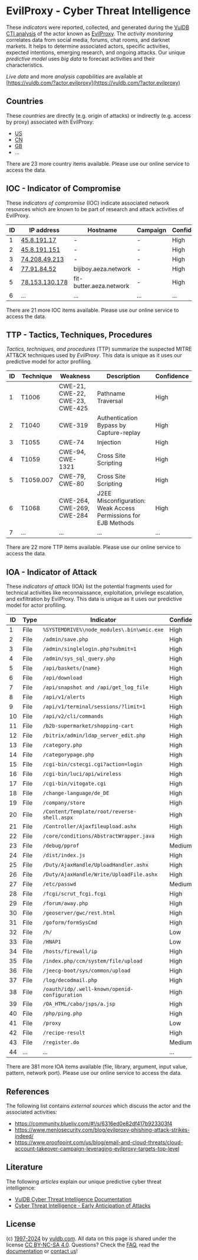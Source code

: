 # EvilProxy - Cyber Threat Intelligence

These _indicators_ were reported, collected, and generated during the [VulDB CTI analysis](https://vuldb.com/?kb.cti) of the actor known as [EvilProxy](https://vuldb.com/?actor.evilproxy). The _activity monitoring_ correlates data from social media, forums, chat rooms, and darknet markets. It helps to determine associated actors, specific activities, expected intentions, emerging research, and ongoing attacks. Our unique _predictive model_ uses _big data_ to forecast activities and their characteristics.

_Live data_ and more _analysis capabilities_ are available at [https://vuldb.com/?actor.evilproxy](https://vuldb.com/?actor.evilproxy)

## Countries

These _countries_ are directly (e.g. origin of attacks) or indirectly (e.g. access by proxy) associated with EvilProxy:

* [US](https://vuldb.com/?country.us)
* [CN](https://vuldb.com/?country.cn)
* [GB](https://vuldb.com/?country.gb)
* ...

There are 23 more country items available. Please use our online service to access the data.

## IOC - Indicator of Compromise

These _indicators of compromise_ (IOC) indicate associated network resources which are known to be part of research and attack activities of EvilProxy.

ID | IP address | Hostname | Campaign | Confidence
-- | ---------- | -------- | -------- | ----------
1 | [45.8.191.17](https://vuldb.com/?ip.45.8.191.17) | - | - | High
2 | [45.8.191.151](https://vuldb.com/?ip.45.8.191.151) | - | - | High
3 | [74.208.49.213](https://vuldb.com/?ip.74.208.49.213) | - | - | High
4 | [77.91.84.52](https://vuldb.com/?ip.77.91.84.52) | bijiboy.aeza.network | - | High
5 | [78.153.130.178](https://vuldb.com/?ip.78.153.130.178) | fit-butter.aeza.network | - | High
6 | ... | ... | ... | ...

There are 21 more IOC items available. Please use our online service to access the data.

## TTP - Tactics, Techniques, Procedures

_Tactics, techniques, and procedures_ (TTP) summarize the suspected MITRE ATT&CK techniques used by _EvilProxy_. This data is unique as it uses our predictive model for actor profiling.

ID | Technique | Weakness | Description | Confidence
-- | --------- | -------- | ----------- | ----------
1 | T1006 | CWE-21, CWE-22, CWE-23, CWE-425 | Pathname Traversal | High
2 | T1040 | CWE-319 | Authentication Bypass by Capture-replay | High
3 | T1055 | CWE-74 | Injection | High
4 | T1059 | CWE-94, CWE-1321 | Cross Site Scripting | High
5 | T1059.007 | CWE-79, CWE-80 | Cross Site Scripting | High
6 | T1068 | CWE-264, CWE-269, CWE-284 | J2EE Misconfiguration: Weak Access Permissions for EJB Methods | High
7 | ... | ... | ... | ...

There are 22 more TTP items available. Please use our online service to access the data.

## IOA - Indicator of Attack

These _indicators of attack_ (IOA) list the potential fragments used for technical activities like reconnaissance, exploitation, privilege escalation, and exfiltration by EvilProxy. This data is unique as it uses our predictive model for actor profiling.

ID | Type | Indicator | Confidence
-- | ---- | --------- | ----------
1 | File | `%SYSTEMDRIVE%\node_modules\.bin\wmic.exe` | High
2 | File | `/admin/save.php` | High
3 | File | `/admin/singlelogin.php?submit=1` | High
4 | File | `/admin/sys_sql_query.php` | High
5 | File | `/api/baskets/{name}` | High
6 | File | `/api/download` | High
7 | File | `/api/snapshot and /api/get_log_file` | High
8 | File | `/api/v1/alerts` | High
9 | File | `/api/v1/terminal/sessions/?limit=1` | High
10 | File | `/api/v2/cli/commands` | High
11 | File | `/b2b-supermarket/shopping-cart` | High
12 | File | `/bitrix/admin/ldap_server_edit.php` | High
13 | File | `/category.php` | High
14 | File | `/categorypage.php` | High
15 | File | `/cgi-bin/cstecgi.cgi?action=login` | High
16 | File | `/cgi-bin/luci/api/wireless` | High
17 | File | `/cgi-bin/vitogate.cgi` | High
18 | File | `/change-language/de_DE` | High
19 | File | `/company/store` | High
20 | File | `/Content/Template/root/reverse-shell.aspx` | High
21 | File | `/Controller/Ajaxfileupload.ashx` | High
22 | File | `/core/conditions/AbstractWrapper.java` | High
23 | File | `/debug/pprof` | Medium
24 | File | `/dist/index.js` | High
25 | File | `/Duty/AjaxHandle/UploadHandler.ashx` | High
26 | File | `/Duty/AjaxHandle/Write/UploadFile.ashx` | High
27 | File | `/etc/passwd` | Medium
28 | File | `/fcgi/scrut_fcgi.fcgi` | High
29 | File | `/forum/away.php` | High
30 | File | `/geoserver/gwc/rest.html` | High
31 | File | `/goform/formSysCmd` | High
32 | File | `/h/` | Low
33 | File | `/HNAP1` | Low
34 | File | `/hosts/firewall/ip` | High
35 | File | `/index.php/ccm/system/file/upload` | High
36 | File | `/jeecg-boot/sys/common/upload` | High
37 | File | `/log/decodmail.php` | High
38 | File | `/oauth/idp/.well-known/openid-configuration` | High
39 | File | `/OA_HTML/cabo/jsps/a.jsp` | High
40 | File | `/php/ping.php` | High
41 | File | `/proxy` | Low
42 | File | `/recipe-result` | High
43 | File | `/register.do` | Medium
44 | ... | ... | ...

There are 381 more IOA items available (file, library, argument, input value, pattern, network port). Please use our online service to access the data.

## References

The following list contains _external sources_ which discuss the actor and the associated activities:

* https://community.blueliv.com/#!/s/6316ed0e82df417b923303f4
* https://www.menlosecurity.com/blog/evilproxy-phishing-attack-strikes-indeed/
* https://www.proofpoint.com/us/blog/email-and-cloud-threats/cloud-account-takeover-campaign-leveraging-evilproxy-targets-top-level

## Literature

The following _articles_ explain our unique predictive cyber threat intelligence:

* [VulDB Cyber Threat Intelligence Documentation](https://vuldb.com/?kb.cti)
* [Cyber Threat Intelligence - Early Anticipation of Attacks](https://www.scip.ch/en/?labs.20201022)

## License

(c) [1997-2024](https://vuldb.com/?kb.changelog) by [vuldb.com](https://vuldb.com/?kb.about). All data on this page is shared under the license [CC BY-NC-SA 4.0](https://creativecommons.org/licenses/by-nc-sa/4.0/). Questions? Check the [FAQ](https://vuldb.com/?kb.faq), read the [documentation](https://vuldb.com/?kb) or [contact us](https://vuldb.com/?contact)!
